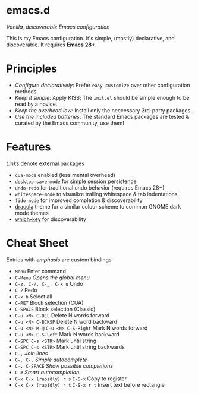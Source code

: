 # emacs.d

_Vanilla, discoverable Emacs configuration_

This is my Emacs configuration. It's simple, (mostly) declarative, and discoverable. It requires **Emacs 28+**.

# Principles

* _Configure declaratively_: Prefer `easy-customize` over other configuration methods.
* _Keep it simple_: Apply KISS; The `init.el` should be simple enough to be read by a novice.
* _Keep the overhead low_: Install only the neccessary 3rd-party packages.
* _Use the included batteries_: The standard Emacs packages are tested & curated by the Emacs community, use them!

# Features

_Links_ denote external packages

* `cua-mode` enabled (less mental overhead)
* `desktop-save-mode` for simple session persistence
* `undo-redo` for traditional undo behavior (requires Emacs 28+)
* `whitespace-mode` to visualize trailing whitespace & tab indentations
* `fido-mode` for improved completion & discoverability
* [dracula](https://github.com/dracula/emacs) theme for a similar colour scheme to common GNOME dark mode themes
* [which-key](https://github.com/justbur/emacs-which-key) for discoverability

# Cheat Sheet

Entries with _emphasis_ are custom bindings 

- `Menu` Enter command
- `C-Menu` _Opens the global menu_
- `C-z, C-/, C-_, C-x u` Undo
- `C-?` Redo
- `C-x h` Select all
- `C-RET` Block selection (CUA)
- `C-SPACE` Block selection (Classic)
- `C-u <N> C-DEL` Delete N words forward
- `C-u <N> C-BCKSP` Delete N word backward
- `C-u <N> M-@` `C-u <N> C-S-Right` Mark N words forward
- `C-u <N> C-S-Left` Mark N words backward
- `C-SPC C-s <STR>` Mark until string
- `C-SPC C-s <STR>` Mark until string backwards
- `C-,` _Join lines_
- `C-. C-.` _Simple autocomplete_
- `C-. C-SPACE` _Show possible completions_
- `C-#` _Smart autocompletion_ 
- `C-x C-x (rapidly) r s` `C-S-x` Copy to register
- `C-x C-x (rapidly) r t` `C-S-x r t` Insert text before rectangle

